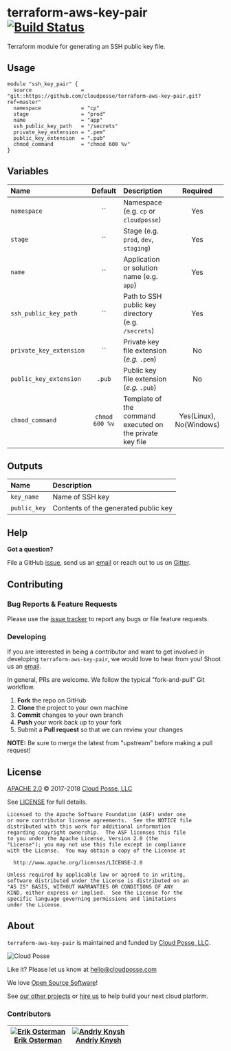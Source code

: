# terraform-aws-key-pair [![Build Status](https://travis-ci.org/cloudposse/terraform-aws-key-pair.svg?branch=master)](https://travis-ci.org/cloudposse/terraform-aws-key-pair)

Terraform module for generating an SSH public key file.

## Usage

```hcl
module "ssh_key_pair" {
  source                = "git::https://github.com/cloudposse/terraform-aws-key-pair.git?ref=master"
  namespace             = "cp"
  stage                 = "prod"
  name                  = "app"
  ssh_public_key_path   = "/secrets"
  private_key_extension = ".pem"
  public_key_extension  = ".pub"
  chmod_command         = "chmod 600 %v"
}
```


## Variables

|  Name                        |  Default       |  Description                                             | Required  |
|:-----------------------------|:--------------:|:---------------------------------------------------------|:---------:|
| `namespace`                  | ``             | Namespace (e.g. `cp` or `cloudposse`)                    | Yes       |
| `stage`                      | ``             | Stage (e.g. `prod`, `dev`, `staging`)                    | Yes       |
| `name`                       | ``             | Application or solution name  (e.g. `app`)               | Yes       |
| `ssh_public_key_path`        | ``             | Path to SSH public key directory (e.g. `/secrets`)       | Yes       |
| `private_key_extension`      | ``             | Private key file extension (_e.g._ `.pem`)               | No        |
| `public_key_extension`       | `.pub`         | Public key file extension (_e.g._ `.pub`)                | No        |
| `chmod_command`              | `chmod 600 %v` | Template of the command executed on the private key file | Yes(Linux), No(Windows) |

## Outputs

| Name                  | Description                                   |
|:----------------------|:----------------------------------------------|
| `key_name`            | Name of SSH key                               |
| `public_key`          | Contents of the generated public key          |


## Help

**Got a question?**

File a GitHub [issue](https://github.com/cloudposse/terraform-aws-key-pair/issues), send us an [email](mailto:hello@cloudposse.com) or reach out to us on [Gitter](https://gitter.im/cloudposse/).


## Contributing

### Bug Reports & Feature Requests

Please use the [issue tracker](https://github.com/cloudposse/terraform-aws-key-pair/issues) to report any bugs or file feature requests.

### Developing

If you are interested in being a contributor and want to get involved in developing `terraform-aws-key-pair`, we would love to hear from you! Shoot us an [email](mailto:hello@cloudposse.com).

In general, PRs are welcome. We follow the typical "fork-and-pull" Git workflow.

 1. **Fork** the repo on GitHub
 2. **Clone** the project to your own machine
 3. **Commit** changes to your own branch
 4. **Push** your work back up to your fork
 5. Submit a **Pull request** so that we can review your changes

**NOTE:** Be sure to merge the latest from "upstream" before making a pull request!


## License

[APACHE 2.0](LICENSE) © 2017-2018 [Cloud Posse, LLC](https://cloudposse.com)

See [LICENSE](LICENSE) for full details.

    Licensed to the Apache Software Foundation (ASF) under one
    or more contributor license agreements.  See the NOTICE file
    distributed with this work for additional information
    regarding copyright ownership.  The ASF licenses this file
    to you under the Apache License, Version 2.0 (the
    "License"); you may not use this file except in compliance
    with the License.  You may obtain a copy of the License at

      http://www.apache.org/licenses/LICENSE-2.0

    Unless required by applicable law or agreed to in writing,
    software distributed under the License is distributed on an
    "AS IS" BASIS, WITHOUT WARRANTIES OR CONDITIONS OF ANY
    KIND, either express or implied.  See the License for the
    specific language governing permissions and limitations
    under the License.


## About

`terraform-aws-key-pair` is maintained and funded by [Cloud Posse, LLC][website].

![Cloud Posse](https://cloudposse.com/logo-300x69.png)


Like it? Please let us know at <hello@cloudposse.com>

We love [Open Source Software](https://github.com/cloudposse/)!

See [our other projects][community]
or [hire us][hire] to help build your next cloud platform.

  [website]: https://cloudposse.com/
  [community]: https://github.com/cloudposse/
  [hire]: https://cloudposse.com/contact/


### Contributors

| [![Erik Osterman][erik_img]][erik_web]<br/>[Erik Osterman][erik_web] | [![Andriy Knysh][andriy_img]][andriy_web]<br/>[Andriy Knysh][andriy_web] |
|-------------------------------------------------------|------------------------------------------------------------------|

  [erik_img]: http://s.gravatar.com/avatar/88c480d4f73b813904e00a5695a454cb?s=144
  [erik_web]: https://github.com/osterman/
  [andriy_img]: https://avatars0.githubusercontent.com/u/7356997?v=4&u=ed9ce1c9151d552d985bdf5546772e14ef7ab617&s=144
  [andriy_web]: https://github.com/aknysh/
